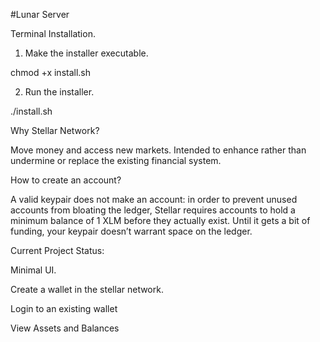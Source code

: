 #Lunar Server

Terminal Installation.

1. Make the installer executable.

chmod +x install.sh

2. Run the installer.

./install.sh

Why Stellar Network?

Move money and access new markets.
Intended to enhance rather than undermine or replace the existing financial system.

How to create an account?

A valid keypair does not make an account: in order to prevent unused accounts from bloating the ledger, Stellar requires accounts to hold a minimum balance of 1 XLM before they actually exist. Until it gets a bit of funding, your keypair doesn’t warrant space on the ledger.

Current Project Status:

Minimal UI.

Create a wallet in the stellar network.

Login to an existing wallet

View Assets and Balances

